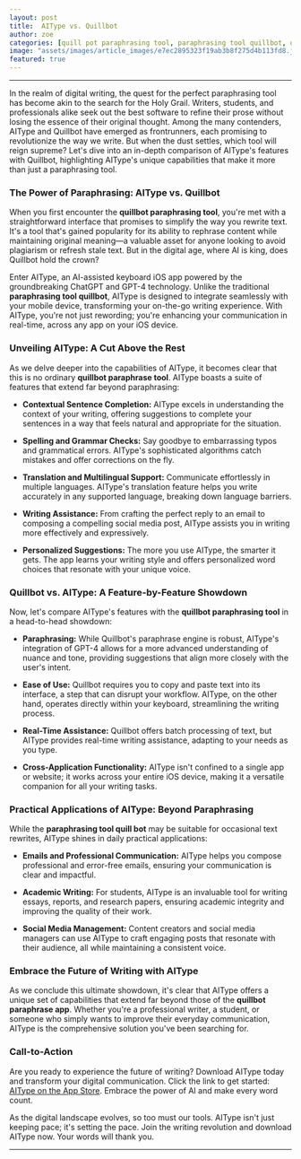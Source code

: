 ```yaml
---
layout: post
title:  AIType vs. Quillbot
author: zoe
categories: [quill pot paraphrasing tool, paraphrasing tool quillbot, quillbot paraphrase tool, quillbot paraphrasing tool, paraphrasing tool quill bot, quillbot paraphrase app, paraphrase tool quillbot]
image: "assets/images/article_images/e7ec2895323f19ab3b8f275d4b113fd8.jpg"
featured: true
---
```


---

In the realm of digital writing, the quest for the perfect paraphrasing tool has become akin to the search for the Holy Grail. Writers, students, and professionals alike seek out the best software to refine their prose without losing the essence of their original thought. Among the many contenders, AIType and Quillbot have emerged as frontrunners, each promising to revolutionize the way we write. But when the dust settles, which tool will reign supreme? Let's dive into an in-depth comparison of AIType's features with Quillbot, highlighting AIType's unique capabilities that make it more than just a paraphrasing tool.

### The Power of Paraphrasing: AIType vs. Quillbot

When you first encounter the **quillbot paraphrasing tool**, you're met with a straightforward interface that promises to simplify the way you rewrite text. It's a tool that's gained popularity for its ability to rephrase content while maintaining original meaning—a valuable asset for anyone looking to avoid plagiarism or refresh stale text. But in the digital age, where AI is king, does Quillbot hold the crown?

Enter AIType, an AI-assisted keyboard iOS app powered by the groundbreaking ChatGPT and GPT-4 technology. Unlike the traditional **paraphrasing tool quillbot**, AIType is designed to integrate seamlessly with your mobile device, transforming your on-the-go writing experience. With AIType, you're not just rewording; you're enhancing your communication in real-time, across any app on your iOS device.

### Unveiling AIType: A Cut Above the Rest

As we delve deeper into the capabilities of AIType, it becomes clear that this is no ordinary **quillbot paraphrase tool**. AIType boasts a suite of features that extend far beyond paraphrasing:

- **Contextual Sentence Completion:** AIType excels in understanding the context of your writing, offering suggestions to complete your sentences in a way that feels natural and appropriate for the situation.

- **Spelling and Grammar Checks:** Say goodbye to embarrassing typos and grammatical errors. AIType's sophisticated algorithms catch mistakes and offer corrections on the fly.

- **Translation and Multilingual Support:** Communicate effortlessly in multiple languages. AIType's translation feature helps you write accurately in any supported language, breaking down language barriers.

- **Writing Assistance:** From crafting the perfect reply to an email to composing a compelling social media post, AIType assists you in writing more effectively and expressively.

- **Personalized Suggestions:** The more you use AIType, the smarter it gets. The app learns your writing style and offers personalized word choices that resonate with your unique voice.

### Quillbot vs. AIType: A Feature-by-Feature Showdown

Now, let's compare AIType's features with the **quillbot paraphrasing tool** in a head-to-head showdown:

- **Paraphrasing:** While Quillbot's paraphrase engine is robust, AIType's integration of GPT-4 allows for a more advanced understanding of nuance and tone, providing suggestions that align more closely with the user's intent.

- **Ease of Use:** Quillbot requires you to copy and paste text into its interface, a step that can disrupt your workflow. AIType, on the other hand, operates directly within your keyboard, streamlining the writing process.

- **Real-Time Assistance:** Quillbot offers batch processing of text, but AIType provides real-time writing assistance, adapting to your needs as you type.

- **Cross-Application Functionality:** AIType isn't confined to a single app or website; it works across your entire iOS device, making it a versatile companion for all your writing tasks.

### Practical Applications of AIType: Beyond Paraphrasing

While the **paraphrasing tool quill bot** may be suitable for occasional text rewrites, AIType shines in daily practical applications:

- **Emails and Professional Communication:** AIType helps you compose professional and error-free emails, ensuring your communication is clear and impactful.

- **Academic Writing:** For students, AIType is an invaluable tool for writing essays, reports, and research papers, ensuring academic integrity and improving the quality of their work.

- **Social Media Management:** Content creators and social media managers can use AIType to craft engaging posts that resonate with their audience, all while maintaining a consistent voice.

### Embrace the Future of Writing with AIType

As we conclude this ultimate showdown, it's clear that AIType offers a unique set of capabilities that extend far beyond those of the **quillbot paraphrase app**. Whether you're a professional writer, a student, or someone who simply wants to improve their everyday communication, AIType is the comprehensive solution you've been searching for.

### Call-to-Action

Are you ready to experience the future of writing? Download AIType today and transform your digital communication. Click the link to get started: [AIType on the App Store](https://apps.apple.com/us/app/aitype-grammar-check-keyboard/id6469163944). Embrace the power of AI and make every word count.

As the digital landscape evolves, so too must our tools. AIType isn't just keeping pace; it's setting the pace. Join the writing revolution and download AIType now. Your words will thank you.

---